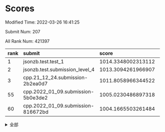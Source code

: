 # Scores

Modified Time: 2022-03-26 16:41:25

Submit Num: 207

All Rank Num: 421397

| rank |               submit               |       score        |       sigma        | pk_num |
| :--- | :--------------------------------- | :----------------- | :----------------- | :----- |
| 1    | jsonzb.test.test_1                 | 1014.3348002313112 | 0.8502922835208877 | 8147   |
| 2    | jsonzb.test.submission_level_4     | 1013.3094261966907 | 0.8051205203203917 | 8144   |
| 3    | cpp.21_12_24.submission-2b2ea0d7   | 1011.8058966344522 | 0.7920255223243956 | 8142   |
| 55   | cpp.2022_01_09.submission-5b0e3de2 | 1005.0230486897318 | 0.7124124770682514 | 8139   |
| 60   | cpp.2022_01_09.submission-816672bd | 1004.1665503261484 | 0.7160582313254669 | 8142   |


<details>
<summary>全部</summary>

| rank |                 submit                 |       score        |       sigma        | pk_num |
| :--- | :------------------------------------- | :----------------- | :----------------- | :----- |
| 1    | jsonzb.test.test_1                     | 1014.3348002313112 | 0.8502922835208877 | 8147   |
| 2    | jsonzb.test.submission_level_4         | 1013.3094261966907 | 0.8051205203203917 | 8144   |
| 3    | cpp.21_12_24.submission-2b2ea0d7       | 1011.8058966344522 | 0.7920255223243956 | 8142   |
| 4    | gobigger.level_3.submission_level_3_2  | 1011.7421341388159 | 0.7946665948375122 | 8140   |
| 5    | gobigger.level_3.submission_level_3_30 | 1011.5407456270502 | 0.8060177008349149 | 8142   |
| 6    | gobigger.level_3.submission_level_3_16 | 1011.4006946960516 | 0.769693377977545  | 8145   |
| 7    | gobigger.level_3.submission_level_3_48 | 1011.2844280788632 | 0.7690051311025459 | 8142   |
| 8    | gobigger.level_3.submission_level_3_11 | 1011.2480342007432 | 0.7738989009872549 | 8143   |
| 9    | gobigger.level_3.submission_level_3_29 | 1011.2003144086691 | 0.7776078212470484 | 8146   |
| 10   | gobigger.level_3.submission_level_3_23 | 1011.0527851607972 | 0.7456758510703201 | 8145   |
| 11   | gobigger.level_3.submission_level_3_1  | 1010.8196999927094 | 0.7847168395591438 | 8143   |
| 12   | gobigger.level_3.submission_level_3_18 | 1010.8186240929937 | 0.7812496656357916 | 8139   |
| 13   | gobigger.level_3.submission_level_3_7  | 1010.7406769172586 | 0.7664230569335653 | 8148   |
| 14   | gobigger.level_3.submission_level_3_5  | 1010.6718873237353 | 0.7654725522052948 | 8143   |
| 15   | gobigger.level_3.submission_level_3_31 | 1010.6346613554167 | 0.7520401811574299 | 8143   |
| 16   | gobigger.level_3.submission_level_3_26 | 1010.4670286336012 | 0.7596371239183478 | 8141   |
| 17   | gobigger.level_3.submission_level_3_19 | 1010.4291284891625 | 0.7835981356604257 | 8143   |
| 18   | gobigger.level_3.submission_level_3_43 | 1010.3870678406206 | 0.7587865944762234 | 8150   |
| 19   | gobigger.level_3.submission_level_3_27 | 1010.3617602251009 | 0.770519589879255  | 8147   |
| 20   | gobigger.level_3.submission_level_3_24 | 1010.3593239771864 | 0.7678056334136483 | 8149   |
| 21   | gobigger.level_3.submission_level_3_46 | 1010.2918889290819 | 0.760030146951476  | 8141   |
| 22   | gobigger.level_3.submission_level_3_36 | 1010.2483857501691 | 0.7588735204032591 | 8144   |
| 23   | gobigger.level_3.submission_level_3_25 | 1010.2400082234982 | 0.7556288938756539 | 8142   |
| 24   | gobigger.level_3.submission_level_3_14 | 1010.1683567743584 | 0.7660161958397209 | 8142   |
| 25   | gobigger.level_3.submission_level_3_4  | 1010.1600358245779 | 0.760062388667361  | 8140   |
| 26   | gobigger.level_3.submission_level_3_20 | 1010.0713457023504 | 0.7370575756946671 | 8143   |
| 27   | gobigger.level_3.submission_level_3_0  | 1010.0064207160046 | 0.7560229861957954 | 8146   |
| 28   | gobigger.level_3.submission_level_3_44 | 1009.9370816551572 | 0.7509181613394948 | 8145   |
| 29   | gobigger.level_3.submission_level_3_40 | 1009.8975624176037 | 0.762632663232881  | 8147   |
| 30   | gobigger.level_3.submission_level_3_35 | 1009.8180653639688 | 0.755326189822326  | 8141   |
| 31   | gobigger.level_3.submission_level_3_39 | 1009.785487583599  | 0.7482682674841131 | 8142   |
| 32   | gobigger.level_3.submission_level_3_10 | 1009.6939078934438 | 0.7458278564018104 | 8140   |
| 33   | gobigger.level_3.submission_level_3_3  | 1009.6741605269196 | 0.7519052252207709 | 8140   |
| 34   | gobigger.level_3.submission_level_3_12 | 1009.5445230096132 | 0.7843147338577001 | 8141   |
| 35   | gobigger.level_3.submission_level_3_38 | 1009.5394018223128 | 0.7832506764341709 | 8147   |
| 36   | gobigger.level_3.submission_level_3_49 | 1009.5230532211383 | 0.7655924236809019 | 8144   |
| 37   | gobigger.level_3.submission_level_3_13 | 1009.4450474554502 | 0.7618867515946822 | 8145   |
| 38   | gobigger.level_3.submission_level_3_15 | 1009.4099555830343 | 0.7517288746218391 | 8138   |
| 39   | gobigger.level_3.submission_level_3_6  | 1009.3201018410655 | 0.7417168173462777 | 8146   |
| 40   | gobigger.level_3.submission_level_3_21 | 1009.2468640757445 | 0.7363459829844973 | 8141   |
| 41   | gobigger.level_3.submission_level_3_22 | 1009.2129650341753 | 0.7527238874240533 | 8138   |
| 42   | gobigger.level_3.submission_level_3_41 | 1009.1756802245777 | 0.7368302331038776 | 8141   |
| 43   | gobigger.level_3.submission_level_3_33 | 1009.1428996604417 | 0.7477425005762349 | 8145   |
| 44   | gobigger.level_3.submission_level_3_8  | 1009.0241087493848 | 0.7537577215762893 | 8147   |
| 45   | gobigger.level_3.submission_level_3_37 | 1009.0068376589028 | 0.7566782674840347 | 8144   |
| 46   | gobigger.level_3.submission_level_3_42 | 1008.9593961947439 | 0.7555773341749733 | 8145   |
| 47   | gobigger.level_3.submission_level_3_9  | 1008.8505550747016 | 0.7605817941539837 | 8141   |
| 48   | gobigger.level_3.submission_level_3_47 | 1008.8147803318527 | 0.7527249538685362 | 8137   |
| 49   | gobigger.level_3.submission_level_3_28 | 1008.6507961232267 | 0.7461115885598736 | 8139   |
| 50   | gobigger.level_3.submission_level_3_17 | 1008.6409918986033 | 0.7368677123933767 | 8141   |
| 51   | gobigger.level_3.submission_level_3_34 | 1008.5313313929702 | 0.7440892614613459 | 8144   |
| 52   | gobigger.level_3.submission_level_3_45 | 1008.317573427525  | 0.7432335774029533 | 8142   |
| 53   | gobigger.level_3.submission_level_3_32 | 1008.252159864552  | 0.7603588539972782 | 8137   |
| 54   | gobigger.level_1.submission_level_1_7  | 1005.3224754432377 | 0.725380193180065  | 8145   |
| 55   | cpp.2022_01_09.submission-5b0e3de2     | 1005.0230486897318 | 0.7124124770682514 | 8139   |
| 56   | gobigger.level_1.submission_level_1_18 | 1004.5786269547646 | 0.7300625244869867 | 8139   |
| 57   | gobigger.level_1.submission_level_1_2  | 1004.423577977322  | 0.707272678405721  | 8139   |
| 58   | gobigger.level_1.submission_level_1_47 | 1004.2701710475842 | 0.7173056551837516 | 8143   |
| 59   | gobigger.level_1.submission_level_1_14 | 1004.2690734959946 | 0.7138349344824833 | 8147   |
| 60   | cpp.2022_01_09.submission-816672bd     | 1004.1665503261484 | 0.7160582313254669 | 8142   |
| 61   | gobigger.level_1.submission_level_1_34 | 1004.1342782185329 | 0.7095091652859115 | 8142   |
| 62   | gobigger.level_1.submission_level_1_20 | 1003.9747840523818 | 0.7273684011110022 | 8148   |
| 63   | gobigger.level_1.submission_level_1_5  | 1003.9747244457845 | 0.7132700076504803 | 8140   |
| 64   | gobigger.level_1.submission_level_1_1  | 1003.9499320794877 | 0.7239322098924196 | 8143   |
| 65   | gobigger.level_1.submission_level_1_3  | 1003.9211202459155 | 0.7204508833029613 | 8139   |
| 66   | gobigger.level_1.submission_level_1_41 | 1003.8618543154072 | 0.7092946256630365 | 8139   |
| 67   | gobigger.level_1.submission_level_1_27 | 1003.8009929913767 | 0.7116591054490051 | 8144   |
| 68   | gobigger.level_1.submission_level_1_29 | 1003.7988370934956 | 0.7215691287015341 | 8145   |
| 69   | gobigger.level_1.submission_level_1_16 | 1003.792229023214  | 0.7163408703666191 | 8138   |
| 70   | gobigger.level_1.submission_level_1_37 | 1003.7890641348479 | 0.7095527461065937 | 8142   |
| 71   | gobigger.level_1.submission_level_1_40 | 1003.7692895451255 | 0.7147842291125013 | 8143   |
| 72   | gobigger.level_1.submission_level_1_19 | 1003.7062009640214 | 0.7350495843940414 | 8139   |
| 73   | gobigger.level_1.submission_level_1_49 | 1003.6929247891252 | 0.7173656857495467 | 8142   |
| 74   | gobigger.level_1.submission_level_1_33 | 1003.6236670412537 | 0.716393330482407  | 8139   |
| 75   | gobigger.level_1.submission_level_1_15 | 1003.5779839700111 | 0.7204992148313303 | 8144   |
| 76   | gobigger.level_1.submission_level_1_23 | 1003.557957353863  | 0.7156727189520304 | 8144   |
| 77   | gobigger.level_1.submission_level_1_17 | 1003.5443798234627 | 0.707833006540249  | 8140   |
| 78   | gobigger.level_1.submission_level_1_30 | 1003.4835862425742 | 0.7101827263483403 | 8142   |
| 79   | gobigger.level_1.submission_level_1_43 | 1003.4715735969994 | 0.7208769683628605 | 8147   |
| 80   | gobigger.level_1.submission_level_1_35 | 1003.4680433812205 | 0.7138961425651996 | 8146   |
| 81   | gobigger.level_1.submission_level_1_38 | 1003.4157774651242 | 0.7157084848976745 | 8140   |
| 82   | gobigger.level_1.submission_level_1_48 | 1003.2209869172724 | 0.7195285315781693 | 8139   |
| 83   | gobigger.level_1.submission_level_1_45 | 1003.1400655113279 | 0.7249888613012643 | 8141   |
| 84   | gobigger.level_1.submission_level_1_28 | 1003.1369684728406 | 0.7087782433672566 | 8141   |
| 85   | gobigger.level_1.submission_level_1_8  | 1003.0965143598568 | 0.7203824695510014 | 8140   |
| 86   | gobigger.level_1.submission_level_1_13 | 1003.0936540045317 | 0.7177180434686631 | 8145   |
| 87   | gobigger.level_1.submission_level_1_46 | 1003.071895580268  | 0.7076491319684008 | 8146   |
| 88   | gobigger.level_1.submission_level_1_26 | 1002.9913331025806 | 0.7252679390610185 | 8145   |
| 89   | gobigger.level_1.submission_level_1_21 | 1002.8187707676555 | 0.7145455786875605 | 8143   |
| 90   | gobigger.level_1.submission_level_1_11 | 1002.7610874177187 | 0.7132929516053704 | 8144   |
| 91   | gobigger.level_1.submission_level_1_39 | 1002.7564950255874 | 0.7113785125070619 | 8142   |
| 92   | gobigger.level_1.submission_level_1_42 | 1002.7508156622183 | 0.7043090603236998 | 8142   |
| 93   | gobigger.level_1.submission_level_1_6  | 1002.7418207146098 | 0.708728387016957  | 8148   |
| 94   | gobigger.level_1.submission_level_1_9  | 1002.6720335648299 | 0.7151247955310964 | 8144   |
| 95   | gobigger.level_1.submission_level_1_4  | 1002.6278096953527 | 0.7156858136430873 | 8146   |
| 96   | gobigger.level_1.submission_level_1_12 | 1002.6156264119434 | 0.7210047354911556 | 8143   |
| 97   | gobigger.level_1.submission_level_1_0  | 1002.6028397397225 | 0.7026007713953752 | 8145   |
| 98   | gobigger.level_1.submission_level_1_44 | 1002.474368986614  | 0.7143795728688874 | 8144   |
| 99   | gobigger.level_1.submission_level_1_32 | 1002.4530633360972 | 0.7009074105038146 | 8146   |
| 100  | gobigger.level_1.submission_level_1_24 | 1002.4168610455267 | 0.7090950199051588 | 8140   |
| 101  | gobigger.level_1.submission_level_1_22 | 1002.1895371559971 | 0.7067651329618646 | 8134   |
| 102  | gobigger.level_1.submission_level_1_25 | 1002.1201556994034 | 0.7079664049339197 | 8140   |
| 103  | gobigger.level_1.submission_level_1_10 | 1002.0558933981135 | 0.713796239783761  | 8139   |
| 104  | gobigger.level_1.submission_level_1_36 | 1001.7936289091232 | 0.704942673181039  | 8135   |
| 105  | gobigger.level_1.submission_level_1_31 | 1001.4399438239044 | 0.7161730899676444 | 8140   |
| 106  | gobigger.random.submission_random_26   | 997.4886055373071  | 0.6970124741624358 | 8147   |
| 107  | gobigger.random.submission_random_10   | 997.2858168918602  | 0.7074800626045945 | 8142   |
| 108  | gobigger.random.submission_random_28   | 997.259871098631   | 0.6979151629608327 | 8147   |
| 109  | gobigger.random.submission_random_19   | 997.2573032981063  | 0.7040542467354252 | 8147   |
| 110  | gobigger.random.submission_random_44   | 997.1963605242141  | 0.7038264781727543 | 8145   |
| 111  | gobigger.random.submission_random_15   | 997.0852955413835  | 0.712368023821542  | 8145   |
| 112  | gobigger.random.submission_random_20   | 996.9409672849697  | 0.6991053563749491 | 8139   |
| 113  | gobigger.random.submission_random_38   | 996.9312226901143  | 0.7088520446342584 | 8147   |
| 114  | gobigger.random.submission_random_41   | 996.7893531589267  | 0.7088935579638664 | 8142   |
| 115  | gobigger.random.submission_random_21   | 996.7116055670137  | 0.7030277130504416 | 8140   |
| 116  | gobigger.random.submission_random_27   | 996.6839153373606  | 0.7080135822973097 | 8139   |
| 117  | gobigger.random.submission_random_43   | 996.6486731571098  | 0.7022982986600047 | 8149   |
| 118  | gobigger.random.submission_random_5    | 996.6451960012272  | 0.7183747448973984 | 8142   |
| 119  | gobigger.random.submission_random_24   | 996.6352509617127  | 0.6961831670863079 | 8142   |
| 120  | gobigger.random.submission_random_30   | 996.3704966379494  | 0.7132077407655292 | 8144   |
| 121  | gobigger.random.submission_random_14   | 996.3008106928029  | 0.7063787537466472 | 8146   |
| 122  | gobigger.random.submission_random_35   | 996.2749423909809  | 0.7081415055339998 | 8140   |
| 123  | gobigger.random.submission_random_2    | 996.2582238223284  | 0.7222743037216739 | 8142   |
| 124  | gobigger.random.submission_random_36   | 996.2318805521602  | 0.7216667933391593 | 8145   |
| 125  | gobigger.random.submission_random_47   | 996.1968397967199  | 0.7185885992647422 | 8145   |
| 126  | gobigger.random.submission_random_33   | 996.193597307519   | 0.7056447690995371 | 8140   |
| 127  | gobigger.random.submission_random_25   | 996.1893159394685  | 0.7096504083540159 | 8144   |
| 128  | gobigger.random.submission_random_6    | 996.1752316523504  | 0.7195585416277597 | 8142   |
| 129  | gobigger.random.submission_random_3    | 996.170561046768   | 0.6941206562719039 | 8139   |
| 130  | gobigger.random.submission_random_45   | 996.0090787820787  | 0.704465363325534  | 8141   |
| 131  | gobigger.random.submission_random_0    | 995.8150382787783  | 0.7216651669621649 | 8139   |
| 132  | gobigger.random.submission_random_7    | 995.7823363106262  | 0.7002714322119538 | 8145   |
| 133  | gobigger.random.submission_random_40   | 995.7512521075264  | 0.7177281110408301 | 8143   |
| 134  | gobigger.random.submission_random_46   | 995.7304061265568  | 0.7194264297525433 | 8137   |
| 135  | gobigger.random.submission_random_12   | 995.7176627109607  | 0.7211156898244906 | 8146   |
| 136  | gobigger.random.submission_random_22   | 995.6921527637736  | 0.714056711629184  | 8143   |
| 137  | gobigger.random.submission_random_13   | 995.6673540634262  | 0.7055115575706253 | 8145   |
| 138  | gobigger.random.submission_random_42   | 995.5382499552748  | 0.7201747707288657 | 8139   |
| 139  | gobigger.random.submission_random_23   | 995.4929019795042  | 0.7089858857872782 | 8141   |
| 140  | gobigger.random.submission_random_32   | 995.4684517746496  | 0.7025788703787272 | 8136   |
| 141  | gobigger.random.submission_random_31   | 995.4436904152459  | 0.7027827577136557 | 8139   |
| 142  | gobigger.random.submission_random_1    | 995.371446850991   | 0.704348821383342  | 8144   |
| 143  | gobigger.random.submission_random_29   | 995.3674778644581  | 0.7088159660501723 | 8144   |
| 144  | gobigger.random.submission_random_4    | 995.3485992529081  | 0.7050577300493358 | 8148   |
| 145  | gobigger.random.submission_random_18   | 995.3345763288443  | 0.7059866201076138 | 8148   |
| 146  | gobigger.random.submission_random_39   | 995.3152511829705  | 0.7193935549694671 | 8143   |
| 147  | gobigger.random.submission_random_16   | 995.2673143531927  | 0.709503650353267  | 8143   |
| 148  | gobigger.random.submission_random_17   | 995.2063168746389  | 0.6995081998595319 | 8147   |
| 149  | gobigger.random.submission_random_11   | 995.1502190716072  | 0.7212589594801193 | 8145   |
| 150  | gobigger.random.submission_random_34   | 995.1071918720203  | 0.7167240978135315 | 8138   |
| 151  | gobigger.random.submission_random_8    | 995.0946676280821  | 0.712823360816383  | 8148   |
| 152  | gobigger.random.submission_random_37   | 995.0312795222914  | 0.7084751705573071 | 8139   |
| 153  | gobigger.random.submission_random_48   | 994.666367801694   | 0.7062352703945349 | 8145   |
| 154  | gobigger.random.submission_random_9    | 994.5189544359539  | 0.7129499193965895 | 8141   |
| 155  | gobigger.random.submission_random_49   | 994.5023324614658  | 0.7247770152275828 | 8145   |
| 156  | gobigger.level_2.submission_level_2_43 | 994.144640333848   | 0.7304426862592202 | 8149   |
| 157  | gobigger.level_2.submission_level_2_37 | 993.8011966261655  | 0.7382781932640214 | 8145   |
| 158  | gobigger.level_2.submission_level_2_4  | 993.6673869620771  | 0.7371804206096475 | 8139   |
| 159  | gobigger.level_2.submission_level_2_10 | 993.6634042986998  | 0.7177224171486054 | 8142   |
| 160  | gobigger.level_2.submission_level_2_17 | 993.6534414863111  | 0.7433993781848436 | 8145   |
| 161  | gobigger.level_2.submission_level_2_36 | 993.6195319918936  | 0.712949307799204  | 8138   |
| 162  | gobigger.level_2.submission_level_2_40 | 993.3780257494707  | 0.7205320269340872 | 8137   |
| 163  | gobigger.level_2.submission_level_2_6  | 993.2252605143747  | 0.7199155555957806 | 8146   |
| 164  | gobigger.level_2.submission_level_2_38 | 993.2153048254168  | 0.7290911340446324 | 8141   |
| 165  | gobigger.level_2.submission_level_2_18 | 993.1761482550398  | 0.7363089108112055 | 8144   |
| 166  | gobigger.level_2.submission_level_2_47 | 992.9183204960378  | 0.7376686736418451 | 8144   |
| 167  | gobigger.level_2.submission_level_2_1  | 992.8565693347817  | 0.733360837065999  | 8146   |
| 168  | gobigger.level_2.submission_level_2_34 | 992.7843148362479  | 0.7593445123819671 | 8145   |
| 169  | gobigger.level_2.submission_level_2_46 | 992.7763080587698  | 0.7453973888024762 | 8141   |
| 170  | gobigger.level_2.submission_level_2_23 | 992.7663851657087  | 0.7437698350326067 | 8145   |
| 171  | gobigger.level_2.submission_level_2_15 | 992.7660313201629  | 0.7341292658704536 | 8140   |
| 172  | gobigger.level_2.submission_level_2_30 | 992.7181245090374  | 0.737352579116046  | 8142   |
| 173  | gobigger.level_2.submission_level_2_26 | 992.6809191494491  | 0.7346690089339437 | 8148   |
| 174  | gobigger.level_2.submission_level_2_29 | 992.6637696025421  | 0.7447139325184219 | 8147   |
| 175  | gobigger.level_2.submission_level_2_41 | 992.6402542154709  | 0.7516692620413106 | 8143   |
| 176  | gobigger.level_2.submission_level_2_8  | 992.5683044389161  | 0.7374177374974005 | 8145   |
| 177  | gobigger.level_2.submission_level_2_13 | 992.5423338737055  | 0.7602189376577657 | 8137   |
| 178  | gobigger.level_2.submission_level_2_7  | 992.4452199392858  | 0.7484632272146179 | 8142   |
| 179  | gobigger.level_2.submission_level_2_0  | 992.4064493447717  | 0.7438260602035295 | 8139   |
| 180  | gobigger.level_2.submission_level_2_45 | 992.4037490478494  | 0.7491577844008178 | 8142   |
| 181  | gobigger.level_2.submission_level_2_22 | 992.3977664603156  | 0.7363233067916864 | 8147   |
| 182  | gobigger.level_2.submission_level_2_42 | 992.361442657988   | 0.7256759035289652 | 8144   |
| 183  | gobigger.level_2.submission_level_2_28 | 992.3452169583169  | 0.7584770924196713 | 8144   |
| 184  | gobigger.level_2.submission_level_2_12 | 992.2300218086156  | 0.7269656428435916 | 8148   |
| 185  | gobigger.level_2.submission_level_2_5  | 992.1097469541354  | 0.7511943200807696 | 8144   |
| 186  | gobigger.level_2.submission_level_2_9  | 992.0353505806305  | 0.7336871210652449 | 8148   |
| 187  | gobigger.level_2.submission_level_2_35 | 991.9567858823988  | 0.7302673957201763 | 8139   |
| 188  | gobigger.level_2.submission_level_2_27 | 991.7696575352381  | 0.7641629803241905 | 8145   |
| 189  | gobigger.level_2.submission_level_2_3  | 991.6655508879321  | 0.7322106050397788 | 8145   |
| 190  | gobigger.level_2.submission_level_2_32 | 991.5693020413026  | 0.7408666664975248 | 8143   |
| 191  | gobigger.level_2.submission_level_2_44 | 991.5109317060727  | 0.7230501694176064 | 8146   |
| 192  | gobigger.level_2.submission_level_2_49 | 991.4623108467573  | 0.7391107464655146 | 8145   |
| 193  | gobigger.level_2.submission_level_2_31 | 991.434011709916   | 0.748678237368047  | 8145   |
| 194  | gobigger.level_2.submission_level_2_11 | 991.4273353923767  | 0.7590736359645452 | 8146   |
| 195  | gobigger.level_2.submission_level_2_24 | 991.4038779964673  | 0.7563484589079309 | 8145   |
| 196  | gobigger.level_2.submission_level_2_48 | 991.3600944650418  | 0.7593902454879305 | 8137   |
| 197  | gobigger.level_2.submission_level_2_2  | 991.3065405064142  | 0.7874173164094977 | 8136   |
| 198  | gobigger.level_2.submission_level_2_39 | 991.1528036119396  | 0.7636529830684399 | 8145   |
| 199  | gobigger.level_2.submission_level_2_20 | 991.1393328166852  | 0.7558673915058637 | 8146   |
| 200  | gobigger.level_2.submission_level_2_19 | 991.0607232790778  | 0.7442530874728954 | 8142   |
| 201  | gobigger.level_2.submission_level_2_14 | 991.0468793182843  | 0.7444789975612167 | 8144   |
| 202  | gobigger.level_2.submission_level_2_25 | 990.8303961688223  | 0.7726967677858712 | 8144   |
| 203  | gobigger.level_2.submission_level_2_21 | 990.2731067260423  | 0.7543878586323457 | 8148   |
| 204  | gobigger.level_2.submission_level_2_16 | 990.176527899905   | 0.7762593775751144 | 8146   |
| 205  | gobigger.level_2.submission_level_2_33 | 989.7333567014906  | 0.7666126111603524 | 8147   |
| 206  | gobigger.none.submission_none_0        | 977.2684479940607  | 1.3666293479814777 | 8144   |
| 207  | gobigger.none.submission_none_1        | 976.829054321441   | 1.4819949125045009 | 8144   |

</details>